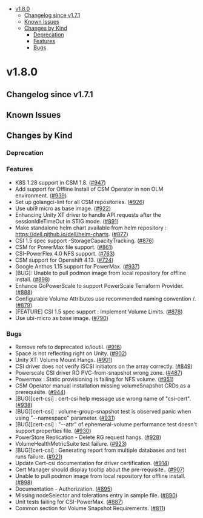 <!--toc-->
- [v1.8.0](#v180)
  - [Changelog since v1.7.1](#changelog-since-v171)
  - [Known Issues](#known-issues)
  - [Changes by Kind](#changes-by-kind)
    - [Deprecation](#deprecation)
    - [Features](#features)
    - [Bugs](#bugs)
 

# v1.8.0 

## Changelog since v1.7.1 

## Known Issues 

## Changes by Kind 

### Deprecation 

### Features 

- K8S 1.28 support in CSM 1.8. ([#947](https://github.com/dell/csm/issues/947))
- Add support for Offline Install of CSM Operator in non OLM environment. ([#939](https://github.com/dell/csm/issues/939))
- Set up golangci-lint for all CSM repositories. ([#926](https://github.com/dell/csm/issues/926))
- Use ubi9 micro as base image. ([#922](https://github.com/dell/csm/issues/922))
- Enhancing Unity XT driver to handle API requests after the sessionIdleTimeOut in STIG mode. ([#891](https://github.com/dell/csm/issues/891))
- Make standalone helm chart available from helm repository : https://dell.github.io/dell/helm-charts. ([#877](https://github.com/dell/csm/issues/877))
- CSI 1.5 spec support -StorageCapacityTracking. ([#876](https://github.com/dell/csm/issues/876))
- CSM for PowerMax file support. ([#861](https://github.com/dell/csm/issues/861))
- CSI-PowerFlex 4.0 NFS support. ([#763](https://github.com/dell/csm/issues/763))
- CSM support for Openshift 4.13. ([#724](https://github.com/dell/csm/issues/724))
- Google Anthos 1.15 support  for PowerMax. ([#937](https://github.com/dell/csm/issues/937))
- [BUG]: Unable to pull podmon image from local repository for offline install. ([#898](https://github.com/dell/csm/issues/898))
- Enhance GoPowerScale to support PowerScale Terraform Provider. ([#888](https://github.com/dell/csm/issues/888))
- Configurable Volume Attributes use recommended naming convention <prefix>/<name>. ([#879](https://github.com/dell/csm/issues/879))
- [FEATURE] CSI 1.5 spec support : Implement Volume Limits. ([#878](https://github.com/dell/csm/issues/878))
- Use ubi-micro as base image. ([#790](https://github.com/dell/csm/issues/790))

### Bugs 

- Remove refs to deprecated io/ioutil. ([#916](https://github.com/dell/csm/issues/916))
- Space is not reflecting right on Unity. ([#902](https://github.com/dell/csm/issues/902))
- Unity XT: Volume Mount Hangs. ([#901](https://github.com/dell/csm/issues/901))
- CSI driver does not verify iSCSI initiators on the array correctly. ([#849](https://github.com/dell/csm/issues/849))
- Powerscale CSI driver RO PVC-from-snapshot wrong zone. ([#487](https://github.com/dell/csm/issues/487))
- Powermax : Static provisioning is failing for NFS volume. ([#951](https://github.com/dell/csm/issues/951))
- CSM Operator manual installation missing volumeSnapshot CRDs as a prerequisite. ([#944](https://github.com/dell/csm/issues/944))
- [BUG][cert-csi] : cert-csi  help message use wrong name of "csi-cert". ([#938](https://github.com/dell/csm/issues/938))
- [BUG][cert-csi] : volume-group-snapshot test is observed panic when using "--namespace" parameter. ([#931](https://github.com/dell/csm/issues/931))
- [BUG][cert-csi] :  "--attr" of ephemeral-volume performance test doesn't support properties file. ([#930](https://github.com/dell/csm/issues/930))
- PowerStore Replication - Delete RG request hangs. ([#928](https://github.com/dell/csm/issues/928))
- VolumeHealthMetricSuite test failure. ([#923](https://github.com/dell/csm/issues/923))
- [BUG][cert-csi] :  Generating report from multiple databases and test runs failure. ([#921](https://github.com/dell/csm/issues/921))
- Update Cert-csi documentation for driver certification. ([#914](https://github.com/dell/csm/issues/914))
- Cert Manager should display tooltip about the pre-requisite.. ([#907](https://github.com/dell/csm/issues/907))
- Unable to pull podmon image from local repository for offline install. ([#898](https://github.com/dell/csm/issues/898))
- Documentation - Authorization. ([#895](https://github.com/dell/csm/issues/895))
- Missing nodeSelector and tolerations entry in sample file. ([#890](https://github.com/dell/csm/issues/890))
- Unit tests failing for CSI-PowerMax. ([#887](https://github.com/dell/csm/issues/887))
- Common section for Volume Snapshot Requirements. ([#811](https://github.com/dell/csm/issues/811))
